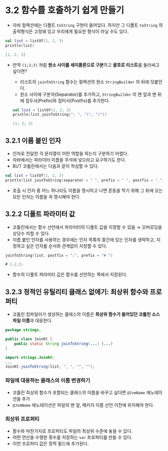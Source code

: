 # 3.2 함수를 호출하기 쉽게 만들기

- 자바 컬렉션에는 디폴트 `toString` 구현이 들어있다. 하지만 그 디폴트 `toString` 의 출력형식은 고정돼 있고 우리에게 필요한 형식이 아닐 수도 있다.

```kotlin
val list = listOf(1, 2, 3)
println(list)

[1, 2, 3]
```

- 만약 `(1;2;3)` 처럼 **원소 사이를 세미콜론으로 구분**하고 **괄호로 리스트**를 둘러싸고 싶다면?
    - 리스트의 `joinToString` 함수는 컬렉션의 원소 `StringBuilder` 의 뒤에 덧붙인다.
    - 원소 사이에 구분자(Separator)를 추가하고, `StringBuilder` 의 맨 앞과 맨 뒤에 접두사(Prefix)와 접미사(Postfix)를 추가한다.
    
    ```kotlin
    val list = listOf(1, 2, 3)
    println(list.joinToString("; ", "(", ")"))
    
    (1; 2; 3)
    ```
    

## 3.2.1 이름 붙인 인자

- 인자로 전달한 각 문자열이 어떤 역할을 하는지 구분하기 어렵다.
- 자바에서는 파라미터 이름을 주석에 넣으라고 요구하기도 한다.
- BUT 코틀린에서는 다음과 같이 작성할 수 있다.

```kotlin
val list = listOf(1, 2, 3)
println(list.joinToString(separator = " ", prefix = " ", postfix = "."))
```

- 호출 시 인자 중 어느 하나라도 이름을 명시하고 나면 혼동을 막기 위해 그 뒤에 오는 모든 인자는 이름을 꼭 명시해야 한다.

## 3.2.2 디폴트 파라미터 값

- 코틀린에서는 함수 선언에서 파라미터의 디폴트 값을 지정할 수 있음 → 오버로딩을 상당수 피할 수 있다.
- 이름 붙인 인자를 사용하는 경우에는 인자 목록의 중간에 있는 인자를 생략하고, 지정하고 싶은 인자를 순서와 관계없이 지정할 수 있다.

```kotlin
joinToString(list, postfix = ";", prefix = "# ")

# 1,2,3;
```

- 함수의 디폴트 파라미터 값은 함수를 선언하는 쪽에서 지정된다.

## 3.2.3 정적인 유틸리티 클래스 없애기: 최상위 함수와 프로퍼티

- 코틀린 컴파일러가 생성하는 클래스의 이름은 **최상위 함수가 들어있던 코틀린 소스파일 이름**과 대응한다.

```java
package strings;

public class JoinKt {
	public static String joinToString(...) {...}
}
```

```java
import strings.JoinKt;
...
JoinKt.joinToString(list, ", ", "", "");
```

### 파일에 대응하는 클래스의 이름 변경하기

- 코틀린 최상위 함수가 포함되는 클래스의 이름을 바꾸고 싶다면 `@JvmName` 애노테이션을 추가
- `@JvmName` 애노테이션은 파일의 맨 앞, 패키지 이름 선언 이전에 위치해야 한다.

### 최상위 프로퍼티

- 함수와 마찬가지로 프로퍼티도 파일의 최상위 수준에 놓을 수 있다.
- 어떤 연산을 수행한 횟수를 저장하는 `var` 프로퍼티를 만들 수 있다.
- 이런 프로퍼티 값은 정적 필드에 추가된다.